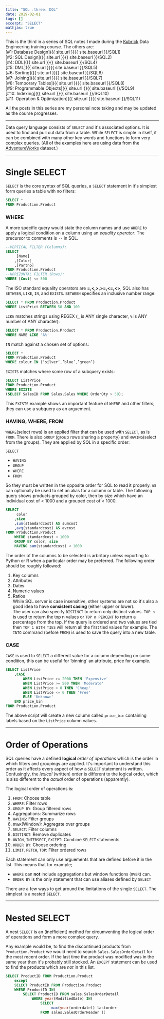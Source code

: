 ```yaml
---
title: "SQL :three: DQL"
date: 2019-02-01
tags: []
excerpt: "SELECT"
mathjax: true
---
```


This is the third in a series of SQL notes I made during the [Kubrick](https://kubrickgroup.com/) Data Engineering training course. The others are:  
[#1: Database Design]({{ site.url }}{{ site.baseurl }}/SQL1)  
[#2: SQL Design]({{ site.url }}{{ site.baseurl }}/SQL2)  
[#4: DDL]({{ site.url }}{{ site.baseurl }}/SQL4)  
[#5: DML]({{ site.url }}{{ site.baseurl }}/SQL5)  
[#6: Sorting]({{ site.url }}{{ site.baseurl }}/SQL6)  
[#7: Joining]({{ site.url }}{{ site.baseurl }}/SQL7)  
[#8: Temporary Tables]({{ site.url }}{{ site.baseurl }}/SQL8)  
[#9: Programmable Objects]({{ site.url }}{{ site.baseurl }}/SQL9)  
[#10: Indexing]({{ site.url }}{{ site.baseurl }}/SQL10)  
[#11: Operation & Optimization]({{ site.url }}{{ site.baseurl }}/SQL11)  

All the posts in this series are my personal note taking and may be updated as the course progresses.  

---
Data query language consists of `SELECT` and it's associated options. It is used to find and pull out data from a table. While `SELECT` is simple in itself, it can be combined with many other key words and functions to form very complex queries. (All of the examples here are using data from the [AdventureWorks](https://github.com/Microsoft/sql-server-samples/releases/tag/adventureworks) dataset.)  

---
# Single SELECT
`SELECT` is the core syntax of SQL queries, a `SELECT` statement in it's simplest form queries a table with no filters:  

```sql
SELECT *
FROM Production.Product
```
### WHERE
A more specific query would state the column names and use `WHERE` to apply a logical condition on a column using an *equality operator*.  The precursor to comments is `--` in SQL.  

```sql
--VERTICAL FILTER (Columns):
SELECT
     [Name]
    ,[Color]
    ,[Partno]
FROM Production.Product
--HORIZONTAL FILTER (Rows):
WHERE [Cost] <= 500
```

The ISO standard equality operators are **=,<,>,>=,<=,<>**, SQL also has `BETWEEN`, `LIKE`, `IN`, and `EXISTS`.
`BETWEEN` specifies an inclusive number range:
```sql
SELECT * FROM Production.Product
WHERE ListPrict BETWEEN 50 AND 100
```  

`LIKE` matches strings using REGEX (`_` is ANY single character, `%` is ANY number of ANY character):
```sql
SELECT * FROM Production.Product
WHERE NAME LIKE 'A%'
```  

`IN` match against a chosen set of options:
```sql
SELECT *
FROM Production.Product
WHERE colour IN (‘silver’,’blue’,’green’)
```  

`EXISTS` matches where some row of a subquery exists:
```sql
SELECT ListPrice
FROM Production.Product
WHERE EXISTS
(SELECT SalesID FROM Sales.Sales WHERE OrderQty > 50);
```  

This `EXISTS` example shows an important feature of `WHERE` and other filters; they can use a subquery as an arguement. 
 
### HAVING, WHERE, FROM
`WHERE`(select rows) is an applied filter that can be used with `SELECT`, as is `FROM`. There is also `GROUP` (group rows sharing a property) and `HAVING`(select from the groups). They are applied by SQL in a specific order:

`SELECT`
- `HAVING`
- `GROUP`
- `WHERE`
- `FROM`

So they must be written in the opposite order for SQL to read it properly. `AS` can optionally be used to set an alias for a column or table. The following query shows products grouped by color, then by size which have an individual cost of < 1000 and a grouped cost of < 1000. 

```sql
SELECT 
     color
    ,size
    ,sum(standardcost) AS sumcost
    ,avg(standardcost) AS avcost
FROM Production.Product
    WHERE standardcost < 1000
    GROUP BY color, size
    HAVING sum(standardcost) < 1000
```
The order of the columns to be selected is arbritary unless exporting to Python or R when a particular order may be preferred. The following order should be roughly followed:  
1. Key columns
2. Attributes 
3. Dates
4. Numeric values
5. Ratios  
While SQL server is case insensitive, other systems are not so it's also a good idea to have **consistent casing** (either upper or lower).  
The user can also specify `DISTINCT` to return only distinct values. `TOP n` is used to return the top n values or `TOP n PERCENT` to return a percentage from the top. If the query is ordered and two values are tied then `TOP 1 WITH TIES` will return all the first tied values for example. 
The `INTO` command (before `FROM`) is used to save the query into a new table.  

### CASE  
`CASE` is used to `SELECT` a different value for a column depending on some condition, this can be useful for ‘binning’ an attribute, price for example.  
```SQL
SELECT ListPrice
	,CASE
		WHEN ListPrice >= 2000 THEN 'Expensive'
		WHEN ListPrice >= 500 THEN 'Moderate'
		WHEN ListPrice > 0 THEN 'Cheap'
		WHEN ListPrice <= 0 THEN 'Free'
		ELSE 'Unknown'
	END price_bin
FROM Production.Product
```  

The above script will create a new column called `price_bin` containing labels based on the `ListPrice` column values.   

---
# Order of Operations
SQL queries have a defined **logical** *order of operations* which is the order in which filters and groupings are applied. It's important to understand this order as it affects every aspect of how a `SELECT` statement is written. Confusingly, the *lexical* (written) order is different to the logical order, which is also different to the *actual* order of operations (apparently).   

The logical order of operations is:  
1. `FROM`: Choose table
2. `WHERE`: Filter rows
3. `GROUP BY`: Group filtered rows
4. Aggregations: Summarize rows
5. `HAVING`: Filter groups
6. `OVER`(Window): Aggregate over groups
7. `SELECT`: Filter columns
8. `DISTINCT`: Remove duplicates
9. `UNION`, `INTERSECT`, `EXCEPT`: Combine `SELECT` statements
10. `ORDER BY`: Choose ordering
11. `LIMIT`, `FETCH`, `TOP`: Filter ordered rows  

Each statement can only use arguements that are defined before it in the list. This means that for example;  
- `WHERE` can **not** include aggregations but window functions (`OVER`) can.   
- `ORDER BY` is the only statement that can use aliases defined by `SELECT`  

There are a few ways to get around the limitations of the single `SELECT`. The simplest is a nested `SELECT`.  

---
# Nested SELECT
A nest `SELECT` is an (inefficient) method for circumventing the logical order of operations and form a more complex query.  

Any example would be, to find the discontinued products from `Production.Product` we would need to search `Sales.SalesOrderDetail` for the most recent order. If the last time the product was modified was in the same year then it's probably still stocked. An `EXCEPT` statement can be used to find the products which are *not* in this list.  

```sql
SELECT ProductID FROM Production.Product
	except
	SELECT ProductID FROM Production.Product
	WHERE ProductID IN(
		SELECT ProductID FROM sales.SalesOrderDetail
			WHERE year(ModifiedDate) IN(
				SELECT 
					 max(year(orderdate)) lastorder
				FROM sales.SalesOrderHeader ))
```  